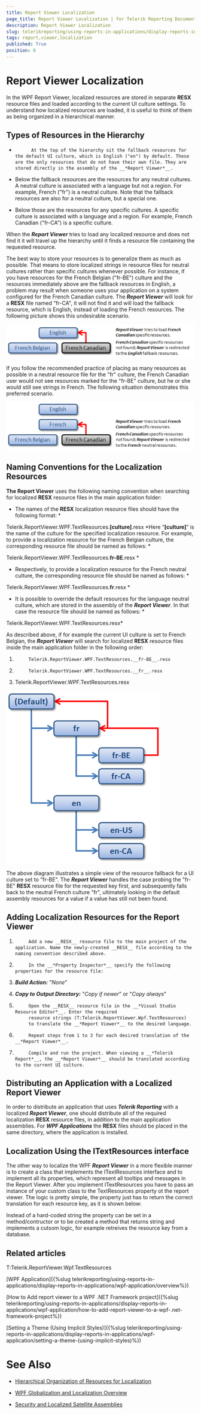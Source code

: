 ```yaml
---
title: Report Viewer Localization
page_title: Report Viewer Localization | for Telerik Reporting Documentation
description: Report Viewer Localization
slug: telerikreporting/using-reports-in-applications/display-reports-in-applications/wpf-application/report-viewer-localization
tags: report,viewer,localization
published: True
position: 6
---
```


# Report Viewer Localization



In the WPF Report Viewer, localized resources are stored in separate __RESX__ resource files and loaded according to the current UI culture settings. To understand how localized resources are loaded, it is useful to think of them as being organized in a hierarchical manner.
      

## Types of Resources in the Hierarchy

* 
            At the top of the hierarchy sit the fallback resources for the default UI culture, which is English ("en") by default. These are the only resources that do not have their own file. They are stored directly in the assembly of the __*Report Viewer*__.
          

* Below the fallback resources are the resources for any neutral cultures. A neutral culture is associated with a language but not a region. For example, French ("fr") is a neutral culture. Note that the fallback resources are also for a neutral culture, but a special one.

* Below those are the resources for any specific cultures. A specific culture is associated with a language and a region. For example, French Canadian ("fr-CA") is a specific culture.

When the __*Report Viewer*__ tries to load any localized resource and does not find it it will travel up the hierarchy until it finds a resource file containing the requested resource.
        

The best way to store your resources is to generalize them as much as possible. That means to store localized strings in resource files for neutral cultures rather than specific cultures whenever possible. For instance, if you have resources for the French Belgian ("fr-BE") culture and the resources immediately above are the fallback resources in English, a problem may result when someone uses your application on a system configured for the French Canadian culture. The __*Report Viewer*__ will look for a __RESX__ file named "fr-CA", it will not find it and will load the fallback resource, which is English, instead of loading the French resources. The following picture shows this undesirable scenario.
        

  
  ![](images/localization1.png)

If you follow the recommended practice of placing as many resources as possible in a neutral resource file for the "fr" culture, the French Canadian user would not see resources marked for the "fr-BE" culture, but he or she would still see strings in French. The following situation demonstrates this preferred scenario.

  
  ![](images/localization2.png)

## Naming Conventions for the Localization Resources

__The Report Viewer__ uses the following naming convention when searching for localized __RESX__ resource files in the main application folder:
        

* The names of the __RESX__ localization resource files should have the following format:
            *

Telerik.ReportViewer.WPF.TextResources.__[culture]__.resx
              *Here “__[culture]__” is the name of the culture for the specified localization resource. For example, to provide a localization resource
              for the French Belgian culture, the corresponding resource file should be named as follows:
            *

Telerik.ReportViewer.WPF.TextResources.__fr-BE__.resx
              *

* Respectively, to provide a localization resource for the French neutral culture, the corresponding resource file should
              be named as follows:
            *

Telerik.ReportViewer.WPF.TextResources.__fr__.resx
              *

* It is possible to override the default resources for the language neutral culture, which are stored in the assembly of the
              __*Report Viewer*__. In that case the resource file should be named as follows:
            *

Telerik.ReportViewer.WPF.TextResources.resx*

As described above, if for example the current UI culture is set to French Belgian, the __*Report Viewer*__ will search for localized __RESX__ resource files inside the main application folder in the following order:
        

1. 
            Telerik.ReportViewer.WPF.TextResources.__fr-BE__.resx
          

1. 
            Telerik.ReportViewer.WPF.TextResources.__fr__.resx
          

1. Telerik.ReportViewer.WPF.TextResources.resx

  
  ![](images/localization3.png)

The above diagram illustrates a simple view of the resource fallback for a UI culture set to "fr-BE". The __*Report Viewer*__ handles the case probing the "fr-BE" __RESX__ resource file for the requested key first, and subsequently falls back to the neutral French culture "fr", ultimately looking in the default assembly resources for a value if a value has still not been found.
        

## Adding Localization Resources for the Report Viewer

1. 
            Add a new __RESX__ resource file to the main project of the application. Name the newly-created __RESX__ file according to the naming convention described above.
          

1. 
            In the __*Property Inspector*__ specify the following properties for the resource file:
            

1. __*Build Action:*__ "*None*"
              

1. __*Copy to Output Directory:*__ "*Copy if newer*" or "*Copy always*"
              

1. 
            Open the __RESX__ resource file in the __*Visual Studio Resource Editor*__. Enter the required
            resource strings (T:Telerik.ReportViewer.Wpf.TextResources)
            to translate the __*Report Viewer*__ to the desired language.
          

1. 
            Repeat steps from 1 to 3 for each desired translation of the __*Report Viewer*__.
          

1. 
            Compile and run the project. When viewing a __*Telerik Report*__, the __*Report Viewer*__ should be translated according to the current UI culture.
          

## Distributing an Application with a Localized Report Viewer

In order to distribute an application that uses __*Telerik Reporting*__
          with a localized __*Report Viewer*__, one should distribute all of the required
          localization __RESX__ resource files, in addition to the main application assemblies.
          For __*WPF Applications*__ the __RESX__
          files should be placed in the same directory, where the application is installed.
        

## Localization Using the ITextResources interface

The other way to localize the WPF __*Report Viewer*__ in a more flexible manner is to create a class that implements the
          ITextResources interface and to implement all its properties, which represent all tooltips and messages in the Report Viewer. After you implement ITextResources you have to pass an instance of your custom class to the TextResources property ot the report viewer. The logic is pretty
          simple, the property just has to return the correct translation for each resource key, as it is shown below:
        





	



Instead of a hard-coded string the property can be set in a method/contructor or to be created a method that returns string and implements a cutsom logic,
          for example retreives the resource key from a database.
        

	



	



## Related articles

T:Telerik.ReportViewer.Wpf.TextResources

[WPF Application]({%slug telerikreporting/using-reports-in-applications/display-reports-in-applications/wpf-application/overview%})

[How to Add report viewer to a WPF .NET Framework project]({%slug telerikreporting/using-reports-in-applications/display-reports-in-applications/wpf-application/how-to-add-report-viewer-to-a-wpf-.net-framework-project%})

[Setting a Theme (Using Implicit Styles)]({%slug telerikreporting/using-reports-in-applications/display-reports-in-applications/wpf-application/setting-a-theme-(using-implicit-styles)%})

# See Also

 * [Hierarchical Organization of Resources for Localization](http://msdn2.microsoft.com/en-us/library/756hydy4(VS.71).aspx)

 * [WPF Globalization and Localization Overview](http://msdn.microsoft.com/en-us/library/ms788718(v=VS.85).aspx)

 * [Security and Localized Satellite Assemblies](http://msdn2.microsoft.com/en-us/library/ff8dk041(VS.71).aspx)
